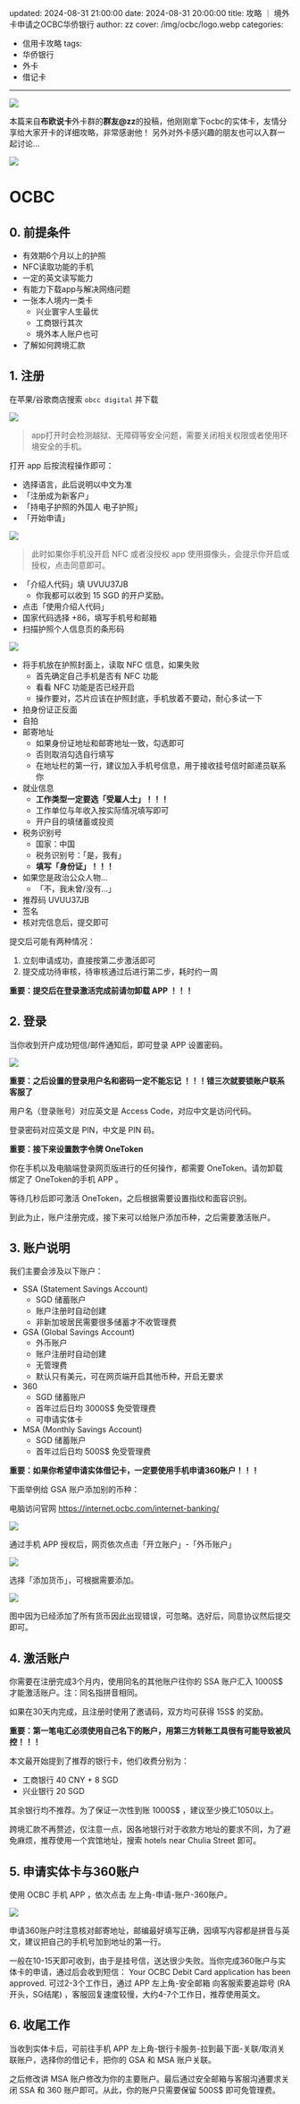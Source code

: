 updated: 2024-08-31 21:00:00
date: 2024-08-31 20:00:00
title: 攻略 ｜ 境外卡申请之OCBC华侨银行
author: zz
cover: /img/ocbc/logo.webp
categories:
  - 信用卡攻略
tags:
  - 华侨银行
  - 外卡
  - 借记卡
---

![](/img/ocbc/logo.webp)

本篇来自**布欧说卡**外卡群的**群友@zz**的投稿，他刚刚拿下ocbc的实体卡，友情分享给大家开卡的详细攻略，非常感谢他！
另外对外卡感兴趣的朋友也可以入群一起讨论...

![](/img/waika.webp)



# OCBC

## 0. 前提条件

- 有效期6个月以上的护照
- NFC读取功能的手机
- 一定的英文读写能力
- 有能力下载app与解决网络问题
- 一张本人境内一类卡
  - 兴业寰宇人生最优
  - 工商银行其次
  - 境外本人账户也可
- 了解如何跨境汇款

## 1. 注册

在苹果/谷歌商店搜索 `obcc digital` 并下载

![](/img/ocbc/store.png)

> app打开时会检测越狱、无障碍等安全问题，需要关闭相关权限或者使用环境安全的手机。

打开 app 后按流程操作即可：

- 选择语言，此后说明以中文为准
- 「注册成为新客户」
- 「持电子护照的外国人 电子护照」
- 「开始申请」

![](/img/ocbc/start.png)

> 此时如果你手机没开启 NFC 或者没授权 app 使用摄像头，会提示你开启或授权，点击同意即可。

- 「介绍人代码」填 UVUU37JB
  - 你我都可以收到 15 SGD 的开户奖励。
- 点击「使用介绍人代码」
- 国家代码选择 +86，填写手机号和邮箱
- 扫描护照个人信息页的条形码

![](/img/ocbc/passport.png)

- 将手机放在护照封面上，读取 NFC 信息，如果失败
  - 首先确定自己手机是否有 NFC 功能
  - 看看 NFC 功能是否已经开启
  - 操作要对，芯片应该在护照封底，手机放着不要动，耐心多试一下
- 拍身份证正反面
- 自拍
- 邮寄地址
  - 如果身份证地址和邮寄地址一致，勾选即可
  - 否则取消勾选自行填写
  - 在地址栏的第一行，建议加入手机号信息，用于接收挂号信时邮递员联系你
- 就业信息
  - **工作类型一定要选「受雇人士」！！！**
  - 工作单位与年收入按实际情况填写即可
  - 开户目的填储蓄或投资
- 税务识别号
  - 国家：中国
  - 税务识别号：「是，我有」
  - **填写「身份证」！！！**
- 如果您是政治公众人物...
  - 「不，我未曾/没有...」
- 推荐码 UVUU37JB
- 签名
- 核对完信息后，提交即可

提交后可能有两种情况：

1. 立刻申请成功，直接按第二步激活即可
2. 提交成功待审核，待审核通过后进行第二步，耗时约一周

**重要：提交后在登录激活完成前请勿卸载 APP ！！！**

## 2. 登录

当你收到开户成功短信/邮件通知后，即可登录 APP 设置密码。

![](/img/ocbc/login.png)

**重要：之后设置的登录用户名和密码一定不能忘记 ！！！错三次就要锁账户联系客服了**

用户名（登录账号）对应英文是 Access Code，对应中文是访问代码。

登录密码对应英文是 PIN，中文是 PIN 码。

**重要：接下来设置数字令牌 OneToken**

你在手机以及电脑端登录网页版进行的任何操作，都需要 OneToken。请勿卸载绑定了 OneToken的手机 APP 。

等待几秒后即可激活 OneToken，之后根据需要设置指纹和面容识别。

到此为止，账户注册完成，接下来可以给账户添加币种，之后需要激活账户。

## 3. 账户说明

我们主要会涉及以下账户：

- SSA (Statement Savings Account)
  - SGD 储蓄账户
  - 账户注册时自动创建
  - 非新加坡居民需要很多储蓄才不收管理费
- GSA (Global Savings Account)
  - 外币账户
  - 账户注册时自动创建
  - 无管理费
  - 默认只有美元，可在网页端开启其他币种，开启无要求
- 360
  - SGD 储蓄账户
  - 首年过后日均 3000S$ 免受管理费
  - 可申请实体卡
- MSA (Monthly Savings Account)
  - SGD 储蓄账户
  - 首年过后日均 500S$ 免受管理费

**重要：如果你希望申请实体借记卡，一定要使用手机申请360账户！！！**

下面举例给 GSA 账户添加别的币种：

电脑访问官网 https://internet.ocbc.com/internet-banking/

![](/img/ocbc/web.png)

通过手机 APP 授权后，网页依次点击「开立账户」-「外币账户」

![](/img/ocbc/web2.png)

选择「添加货币」，可根据需要添加。

![](/img/ocbc/web3.png)

图中因为已经添加了所有货币因此出现错误，可忽略。选好后，同意协议然后提交即可。

## 4. 激活账户

你需要在注册完成3个月内，使用同名的其他账户往你的 SSA 账户汇入 1000S$ 才能激活账户。注：同名指拼音相同。

如果在30天内完成，且注册时使用了邀请码，双方均可获得 15S$ 的奖励。

**重要：第一笔电汇必须使用自己名下的账户，用第三方转账工具很有可能导致被风控！！！**

本文最开始提到了推荐的银行卡，他们收费分别为：

- 工商银行 40 CNY + 8 SGD
- 兴业银行 20 SGD

其余银行均不推荐。为了保证一次性到账 1000S$ ，建议至少换汇1050以上。

跨境汇款不再赘述，仅注意一点，因各地银行对于收款方地址的要求不同，为了避免麻烦，推荐使用一个宾馆地址，搜索 hotels near Chulia Street 即可。

## 5. 申请实体卡与360账户

使用 OCBC 手机 APP ，依次点击 左上角-申请-账户-360账户。

![](/img/ocbc/360.png)

申请360账户时注意核对邮寄地址，邮编最好填写正确，因填写内容都是拼音与英文，建议把自己的手机号加到地址的第一行。

一般在10-15天即可收到，由于是挂号信，送达很少失败。当你完成360账户与实体卡的申请，通过后会收到短信： Your OCBC Debit Card application has been approved. 可过2-3个工作日，通过 APP 左上角-安全邮箱 向客服索要追踪号 (RA开头，SG结尾) ，客服回复速度较慢，大约4-7个工作日，推荐使用英文。

## 6. 收尾工作

当收到实体卡后，可前往手机 APP 左上角-银行卡服务-拉到最下面-关联/取消关联账户，选择你的借记卡，把你的 GSA 和 MSA 账户关联。

之后修改讲 MSA 账户修改为你的主要账户。最后通过安全邮箱与客服沟通要求关闭 SSA 和 360 账户即可。从此，你的账户只需要保留 500S$ 即可免管理费。
